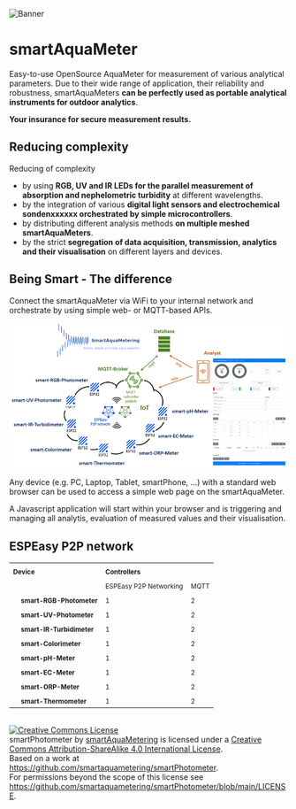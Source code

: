 ![Banner](https://smartaquametering.github.io/images/banner.png)

# smartAquaMeter

Easy-to-use OpenSource AquaMeter for measurement of various analytical parameters.
Due to their wide range of application, their reliability and robustness, smartAquaMeters **can be perfectly used as portable analytical instruments for outdoor analytics**.

**Your insurance for secure measurement results.**

## Reducing complexity

Reducing of complexity
- by using **RGB, UV and IR LEDs for the parallel measurement of absorption and nephelometric turbidity** at different wavelengths.
- by the integration of various **digital light sensors and electrochemical sondenxxxxxx orchestrated by simple microcontrollers**.
- by distributing different analysis methods **on multiple meshed smartAquaMeters**.
- by the strict **segregation of data acquisition, transmission, analytics and their visualisation** on different layers and devices.

## Being Smart - The difference

Connect the smartAquaMeter via WiFi to your internal network and orchestrate by using simple web- or MQTT-based APIs.

![Network](./network.png)

Any device (e.g. PC, Laptop, Tablet, smartPhone, ...) with a standard web browser can be used to access a simple web page on the smartAquaMeter.

A Javascript application will start within your browser and is triggering and managing all analytis, evaluation of measured values and their visualisation.

## ESPEasy P2P network

<table>
<tr>
  <td colspan=2><sub><b>Device</b>
  <td colspan=2><sub><b>Controllers</b>
</tr>
<tr>
  <td>
  <td><sub>
  <td><sub>ESPEasy P2P Networking
  <td><sub>MQTT
</tr>
<tr>
  <td>
  <td><sub><b>smart-RGB-Photometer</b>
  <td><sub>1
  <td><sub>2
</tr>
<tr>
  <td>
  <td><sub><b>smart-UV-Photometer</b>
  <td><sub>1
  <td><sub>2
</tr>
<tr>
  <td>
  <td><sub><b>smart-IR-Turbidimeter</b>
  <td><sub>1
  <td><sub>2
</tr>
<tr>
  <td>
  <td><sub><b>smart-Colorimeter</b>
  <td><sub>1
  <td><sub>2
</tr>
<tr>
  <td>
  <td><sub><b>smart-pH-Meter</b>
  <td><sub>1
  <td><sub>2
</tr>
<tr>
  <td>
  <td><sub><b>smart-EC-Meter</b>
  <td><sub>1
  <td><sub>2
</tr>
<tr>
  <td>
  <td><sub><b>smart-ORP-Meter</b>
  <td><sub>1
  <td><sub>2
</tr>
<tr>
  <td>
  <td><sub><b>smart-Thermometer</b>
  <td><sub>1
  <td><sub>2
</tr>
</table>
</br>
<a rel="license" href="http://creativecommons.org/licenses/by-sa/4.0/"><img alt="Creative Commons License" style="border-width:0" src="https://i.creativecommons.org/l/by-sa/4.0/88x31.png" /></a><br /><span xmlns:dct="http://purl.org/dc/terms/" property="dct:title">smartPhotometer</span> by <a xmlns:cc="http://creativecommons.org/ns#" href="https://github.com/smartaquametering" property="cc:attributionName" rel="cc:attributionURL">smartAquaMetering</a> is licensed under a <a rel="license" href="http://creativecommons.org/licenses/by-sa/4.0/">Creative Commons Attribution-ShareAlike 4.0 International License</a>.<br />Based on a work at <a xmlns:dct="http://purl.org/dc/terms/" href="https://github.com/smartaquametering/smartPhotometer" rel="dct:source">https://github.com/smartaquametering/smartPhotometer</a>.<br />For permissions beyond the scope of this license see <a xmlns:cc="http://creativecommons.org/ns#" href="https://github.com/smartaquametering/smartPhotometer/blob/main/LICENSE" rel="cc:morePermissions">https://github.com/smartaquametering/smartPhotometer/blob/main/LICENSE</a>.
